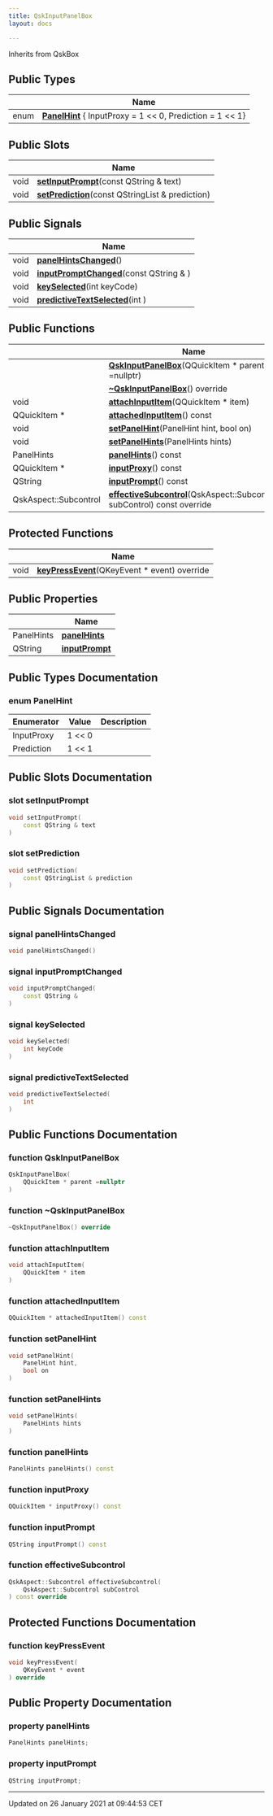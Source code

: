 ```yaml
---
title: QskInputPanelBox
layout: docs

---
```





Inherits from QskBox

## Public Types

|                | Name           |
| -------------- | -------------- |
| enum| **[PanelHint](/docs/classes/class_qsk_input_panel_box/#enum-panelhint)** { InputProxy = 1 << 0, Prediction = 1 << 1} |

## Public Slots

|                | Name           |
| -------------- | -------------- |
| void | **[setInputPrompt](/docs/classes/class_qsk_input_panel_box/#slot-setinputprompt)**(const QString & text) |
| void | **[setPrediction](/docs/classes/class_qsk_input_panel_box/#slot-setprediction)**(const QStringList & prediction) |

## Public Signals

|                | Name           |
| -------------- | -------------- |
| void | **[panelHintsChanged](/docs/classes/class_qsk_input_panel_box/#signal-panelhintschanged)**() |
| void | **[inputPromptChanged](/docs/classes/class_qsk_input_panel_box/#signal-inputpromptchanged)**(const QString & ) |
| void | **[keySelected](/docs/classes/class_qsk_input_panel_box/#signal-keyselected)**(int keyCode) |
| void | **[predictiveTextSelected](/docs/classes/class_qsk_input_panel_box/#signal-predictivetextselected)**(int ) |

## Public Functions

|                | Name           |
| -------------- | -------------- |
| | **[QskInputPanelBox](/docs/classes/class_qsk_input_panel_box/#function-qskinputpanelbox)**(QQuickItem * parent =nullptr) |
| | **[~QskInputPanelBox](/docs/classes/class_qsk_input_panel_box/#function-~qskinputpanelbox)**() override |
| void | **[attachInputItem](/docs/classes/class_qsk_input_panel_box/#function-attachinputitem)**(QQuickItem * item) |
| QQuickItem * | **[attachedInputItem](/docs/classes/class_qsk_input_panel_box/#function-attachedinputitem)**() const |
| void | **[setPanelHint](/docs/classes/class_qsk_input_panel_box/#function-setpanelhint)**(PanelHint hint, bool on) |
| void | **[setPanelHints](/docs/classes/class_qsk_input_panel_box/#function-setpanelhints)**(PanelHints hints) |
| PanelHints | **[panelHints](/docs/classes/class_qsk_input_panel_box/#function-panelhints)**() const |
| QQuickItem * | **[inputProxy](/docs/classes/class_qsk_input_panel_box/#function-inputproxy)**() const |
| QString | **[inputPrompt](/docs/classes/class_qsk_input_panel_box/#function-inputprompt)**() const |
| QskAspect::Subcontrol | **[effectiveSubcontrol](/docs/classes/class_qsk_input_panel_box/#function-effectivesubcontrol)**(QskAspect::Subcontrol subControl) const override |

## Protected Functions

|                | Name           |
| -------------- | -------------- |
| void | **[keyPressEvent](/docs/classes/class_qsk_input_panel_box/#function-keypressevent)**(QKeyEvent * event) override |

## Public Properties

|                | Name           |
| -------------- | -------------- |
| PanelHints | **[panelHints](/docs/classes/class_qsk_input_panel_box/#property-panelhints)**  |
| QString | **[inputPrompt](/docs/classes/class_qsk_input_panel_box/#property-inputprompt)**  |

## Public Types Documentation

### enum PanelHint

| Enumerator | Value | Description |
| ---------- | ----- | ----------- |
| InputProxy | 1 << 0|   |
| Prediction | 1 << 1|   |




## Public Slots Documentation

### slot setInputPrompt

```cpp
void setInputPrompt(
    const QString & text
)
```


### slot setPrediction

```cpp
void setPrediction(
    const QStringList & prediction
)
```


## Public Signals Documentation

### signal panelHintsChanged

```cpp
void panelHintsChanged()
```


### signal inputPromptChanged

```cpp
void inputPromptChanged(
    const QString & 
)
```


### signal keySelected

```cpp
void keySelected(
    int keyCode
)
```


### signal predictiveTextSelected

```cpp
void predictiveTextSelected(
    int 
)
```


## Public Functions Documentation

### function QskInputPanelBox

```cpp
QskInputPanelBox(
    QQuickItem * parent =nullptr
)
```


### function ~QskInputPanelBox

```cpp
~QskInputPanelBox() override
```


### function attachInputItem

```cpp
void attachInputItem(
    QQuickItem * item
)
```


### function attachedInputItem

```cpp
QQuickItem * attachedInputItem() const
```


### function setPanelHint

```cpp
void setPanelHint(
    PanelHint hint,
    bool on
)
```


### function setPanelHints

```cpp
void setPanelHints(
    PanelHints hints
)
```


### function panelHints

```cpp
PanelHints panelHints() const
```


### function inputProxy

```cpp
QQuickItem * inputProxy() const
```


### function inputPrompt

```cpp
QString inputPrompt() const
```


### function effectiveSubcontrol

```cpp
QskAspect::Subcontrol effectiveSubcontrol(
    QskAspect::Subcontrol subControl
) const override
```


## Protected Functions Documentation

### function keyPressEvent

```cpp
void keyPressEvent(
    QKeyEvent * event
) override
```


## Public Property Documentation

### property panelHints

```cpp
PanelHints panelHints;
```


### property inputPrompt

```cpp
QString inputPrompt;
```


-------------------------------

Updated on 26 January 2021 at 09:44:53 CET